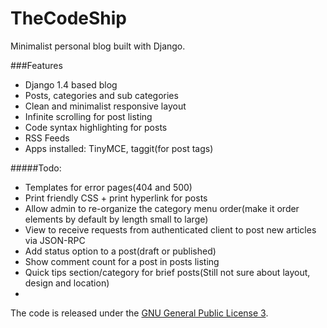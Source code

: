 TheCodeShip
===========

Minimalist personal blog built with Django.

###Features
+ Django 1.4 based blog
+ Posts, categories and sub categories
+ Clean and minimalist responsive layout
+ Infinite scrolling for post listing
+ Code syntax highlighting for posts
+ RSS Feeds
+ Apps installed: TinyMCE, taggit(for post tags)

#####Todo:
+ Templates for error pages(404 and 500)
+ Print friendly CSS + print hyperlink for posts
+ Allow admin to re-organize the category menu order(make it order elements by default by length small to large)
+ View to receive requests from authenticated client to post new articles via JSON-RPC
+ Add status option to a post(draft or published)
+ Show comment count for a post in posts listing
+ Quick tips section/category for brief posts(Still not sure about layout, design and location)
+ 
The code is released under the [GNU General Public License 3](http://www.gnu.org/copyleft/gpl.html).
